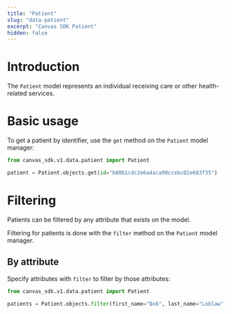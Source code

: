 ```yaml
---
title: "Patient"
slug: "data-patient"
excerpt: "Canvas SDK Patient"
hidden: false
---
```


# Introduction

The `Patient` model represents an individual receiving care or other health-related services.

# Basic usage

To get a patient by identifier, use the `get` method on the `Patient` model manager:

```python
from canvas_sdk.v1.data.patient import Patient

patient = Patient.objects.get(id="b80b1cdc2e6a4aca90ccebc02e683f35")
```

# Filtering

Patients can be filtered by any attribute that exists on the model.

Filtering for patients is done with the `filter` method on the `Patient` model manager.

## By attribute

Specify attributes with `filter` to filter by those attributes:

```python
from canvas_sdk.v1.data.patient import Patient

patients = Patient.objects.filter(first_name="Bob", last_name="Loblaw", birth_date="1960-09-22")
```
